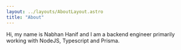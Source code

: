 ```yaml
---
layout: ../layouts/AboutLayout.astro
title: "About"
---
```


Hi, my name is Nabhan Hanif and I am a backend engineer primarily working with NodeJS, Typescript and Prisma.
